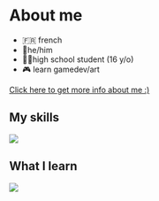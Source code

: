 
<h1>About me</h1>

- 🇫🇷 french
- 👦he/him
- 👨‍🎓high school student (16 y/o)
- 🎮 learn gamedev/art
</li>

<a href="https://kevfr8.github.io/">Click here to get more info about me :)</a>

<h2>My skills</h2>
<p>
  <a href="https://skillicons.dev">
    <img src="https://skillicons.dev/icons?i=photoshop,premiere,html,css,figma" />
  </a>
</p>

<h2>What I learn</h2>
<p>
  <a href="https://skillicons.dev">
    <img src="https://skillicons.dev/icons?i=godot" />
  </a>
</p>


